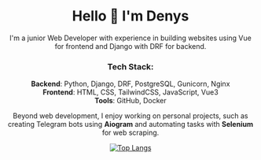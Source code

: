<h1 align="center">Hello 👋 I'm Denys</h1>

<p align="center">
I'm a junior Web Developer with experience in building websites using Vue for frontend and Django with DRF for backend. 
</p>

<h3 align="center">Tech Stack:</h3>

<p align="center">
<b>Backend</b>: Python, Django, DRF, PostgreSQL, Gunicorn, Nginx <br>
<b>Frontend</b>: HTML, CSS, TailwindCSS, JavaScript, Vue3 <br>
<b>Tools</b>: GitHub, Docker
</p>

<p align="center">
Beyond web development, I enjoy working on personal projects, such as creating Telegram bots using <b>Aiogram</b> and automating tasks with <b>Selenium</b> for web scraping.
</p>

<p align="center">
  <a href="https://github.com/TheDrakl">
    <img src="https://github-readme-stats-git-masterrstaa-rickstaa.vercel.app/api/top-langs/?username=TheDrakl" alt="Top Langs" />
  </a>
</p>
